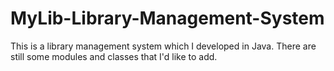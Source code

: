 # MyLib-Library-Management-System
This is a library management system which I developed in Java. There are still some modules and classes that I'd like to add.
